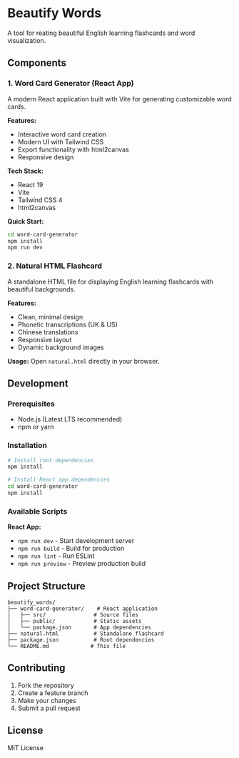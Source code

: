 # Beautify Words

A tool for reating beautiful English learning flashcards and word visualization.

## Components

### 1. Word Card Generator (React App)
A modern React application built with Vite for generating customizable word cards.

**Features:**
- Interactive word card creation
- Modern UI with Tailwind CSS
- Export functionality with html2canvas
- Responsive design

**Tech Stack:**
- React 19
- Vite
- Tailwind CSS 4
- html2canvas

**Quick Start:**
```bash
cd word-card-generator
npm install
npm run dev
```

### 2. Natural HTML Flashcard
A standalone HTML file for displaying English learning flashcards with beautiful backgrounds.

**Features:**
- Clean, minimal design
- Phonetic transcriptions (UK & US)
- Chinese translations
- Responsive layout
- Dynamic background images

**Usage:**
Open `natural.html` directly in your browser.

## Development

### Prerequisites
- Node.js (Latest LTS recommended)
- npm or yarn

### Installation
```bash
# Install root dependencies
npm install

# Install React app dependencies
cd word-card-generator
npm install
```

### Available Scripts

**React App:**
- `npm run dev` - Start development server
- `npm run build` - Build for production
- `npm run lint` - Run ESLint
- `npm run preview` - Preview production build

## Project Structure
```
beautify_words/
├── word-card-generator/    # React application
│   ├── src/               # Source files
│   ├── public/            # Static assets
│   └── package.json       # App dependencies
├── natural.html           # Standalone flashcard
├── package.json           # Root dependencies
└── README.md             # This file
```

## Contributing
1. Fork the repository
2. Create a feature branch
3. Make your changes
4. Submit a pull request

## License
MIT License 